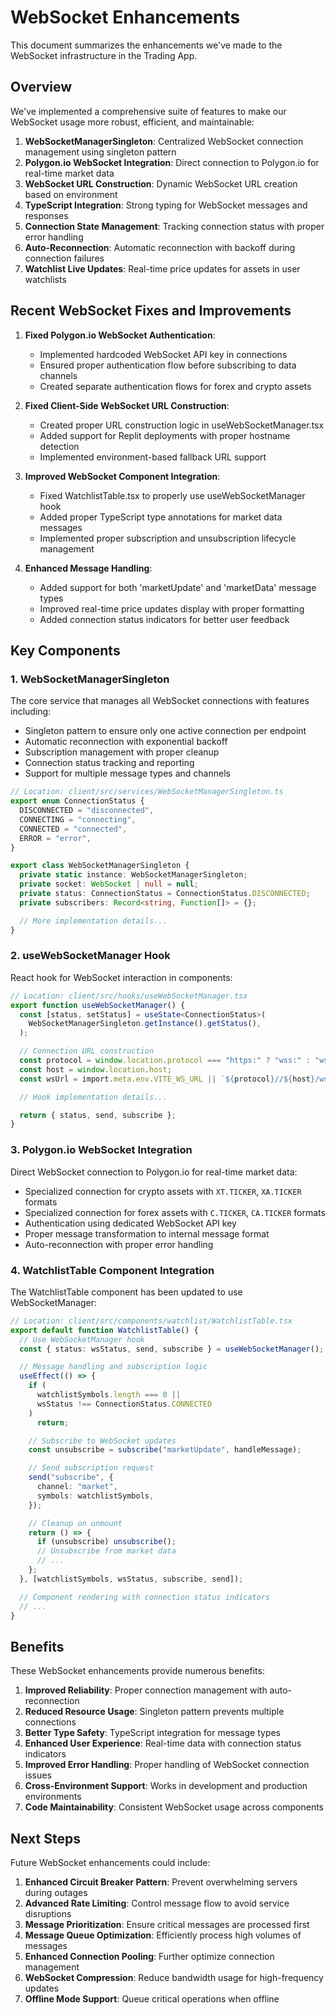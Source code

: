 # WebSocket Enhancements

This document summarizes the enhancements we've made to the WebSocket infrastructure in the Trading App.

## Overview

We've implemented a comprehensive suite of features to make our WebSocket usage more robust, efficient, and maintainable:

1. **WebSocketManagerSingleton**: Centralized WebSocket connection management using singleton pattern
2. **Polygon.io WebSocket Integration**: Direct connection to Polygon.io for real-time market data
3. **WebSocket URL Construction**: Dynamic WebSocket URL creation based on environment
4. **TypeScript Integration**: Strong typing for WebSocket messages and responses
5. **Connection State Management**: Tracking connection status with proper error handling
6. **Auto-Reconnection**: Automatic reconnection with backoff during connection failures
7. **Watchlist Live Updates**: Real-time price updates for assets in user watchlists

## Recent WebSocket Fixes and Improvements

1. **Fixed Polygon.io WebSocket Authentication**:

   - Implemented hardcoded WebSocket API key in connections
   - Ensured proper authentication flow before subscribing to data channels
   - Created separate authentication flows for forex and crypto assets

2. **Fixed Client-Side WebSocket URL Construction**:

   - Created proper URL construction logic in useWebSocketManager.tsx
   - Added support for Replit deployments with proper hostname detection
   - Implemented environment-based fallback URL support

3. **Improved WebSocket Component Integration**:

   - Fixed WatchlistTable.tsx to properly use useWebSocketManager hook
   - Added proper TypeScript type annotations for market data messages
   - Implemented proper subscription and unsubscription lifecycle management

4. **Enhanced Message Handling**:
   - Added support for both 'marketUpdate' and 'marketData' message types
   - Improved real-time price updates display with proper formatting
   - Added connection status indicators for better user feedback

## Key Components

### 1. WebSocketManagerSingleton

The core service that manages all WebSocket connections with features including:

- Singleton pattern to ensure only one active connection per endpoint
- Automatic reconnection with exponential backoff
- Subscription management with proper cleanup
- Connection status tracking and reporting
- Support for multiple message types and channels

```typescript
// Location: client/src/services/WebSocketManagerSingleton.ts
export enum ConnectionStatus {
  DISCONNECTED = "disconnected",
  CONNECTING = "connecting",
  CONNECTED = "connected",
  ERROR = "error",
}

export class WebSocketManagerSingleton {
  private static instance: WebSocketManagerSingleton;
  private socket: WebSocket | null = null;
  private status: ConnectionStatus = ConnectionStatus.DISCONNECTED;
  private subscribers: Record<string, Function[]> = {};

  // More implementation details...
}
```

### 2. useWebSocketManager Hook

React hook for WebSocket interaction in components:

```typescript
// Location: client/src/hooks/useWebSocketManager.tsx
export function useWebSocketManager() {
  const [status, setStatus] = useState<ConnectionStatus>(
    WebSocketManagerSingleton.getInstance().getStatus(),
  );

  // Connection URL construction
  const protocol = window.location.protocol === "https:" ? "wss:" : "ws:";
  const host = window.location.host;
  const wsUrl = import.meta.env.VITE_WS_URL || `${protocol}//${host}/ws`;

  // Hook implementation details...

  return { status, send, subscribe };
}
```

### 3. Polygon.io WebSocket Integration

Direct WebSocket connection to Polygon.io for real-time market data:

- Specialized connection for crypto assets with `XT.TICKER`, `XA.TICKER` formats
- Specialized connection for forex assets with `C.TICKER`, `CA.TICKER` formats
- Authentication using dedicated WebSocket API key
- Proper message transformation to internal message format
- Auto-reconnection with proper error handling

### 4. WatchlistTable Component Integration

The WatchlistTable component has been updated to use WebSocketManager:

```typescript
// Location: client/src/components/watchlist/WatchlistTable.tsx
export default function WatchlistTable() {
  // Use WebSocketManager hook
  const { status: wsStatus, send, subscribe } = useWebSocketManager();

  // Message handling and subscription logic
  useEffect(() => {
    if (
      watchlistSymbols.length === 0 ||
      wsStatus !== ConnectionStatus.CONNECTED
    )
      return;

    // Subscribe to WebSocket updates
    const unsubscribe = subscribe("marketUpdate", handleMessage);

    // Send subscription request
    send("subscribe", {
      channel: "market",
      symbols: watchlistSymbols,
    });

    // Cleanup on unmount
    return () => {
      if (unsubscribe) unsubscribe();
      // Unsubscribe from market data
      // ...
    };
  }, [watchlistSymbols, wsStatus, subscribe, send]);

  // Component rendering with connection status indicators
  // ...
}
```

## Benefits

These WebSocket enhancements provide numerous benefits:

1. **Improved Reliability**: Proper connection management with auto-reconnection
2. **Reduced Resource Usage**: Singleton pattern prevents multiple connections
3. **Better Type Safety**: TypeScript integration for message types
4. **Enhanced User Experience**: Real-time data with connection status indicators
5. **Improved Error Handling**: Proper handling of WebSocket connection issues
6. **Cross-Environment Support**: Works in development and production environments
7. **Code Maintainability**: Consistent WebSocket usage across components

## Next Steps

Future WebSocket enhancements could include:

1. **Enhanced Circuit Breaker Pattern**: Prevent overwhelming servers during outages
2. **Advanced Rate Limiting**: Control message flow to avoid service disruptions
3. **Message Prioritization**: Ensure critical messages are processed first
4. **Message Queue Optimization**: Efficiently process high volumes of messages
5. **Enhanced Connection Pooling**: Further optimize connection management
6. **WebSocket Compression**: Reduce bandwidth usage for high-frequency updates
7. **Offline Mode Support**: Queue critical operations when offline
